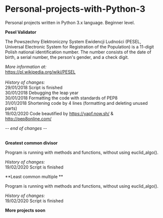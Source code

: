 # Personal-projects-with-Python-3
Personal projects written in Python 3.x language. Beginner level.

**Pesel Validator**

The Powszechny Elektroniczny System Ewidencji Ludności (PESEL, Universal Electronic System for Registration of the Population) is a 11-digit Polish national identification number. The number consists of the date of birth, a serial number, the person's gender, and a check digit.

*More information at:*<br />
https://pl.wikipedia.org/wiki/PESEL<br />
<br />
*History of changes:*<br />
29/01/2018 Script is finished<br />
30/01/2018 Debugging the leap year<br />
30/01/2018 Formatting the code with standards of PEP8<br />
31/01/2018 Shortening code by 4 lines (formatting and deleting unused parts)<br />
19/02/2020 Code beautified by https://yapf.now.sh/ & http://pep8online.com/<br />

*-- end of changes --*<br />
<br />


**Greatest common divisor**

Program is running with methods and functions, without using euclid_algo().

*History of changes:*<br />
19/02/2020 Script is finished<br />


**Least common multiple
**

Program is running with methods and functions, without using euclid_algo().

*History of changes:*<br />
19/02/2020 Script is finished<br />

**More projects soon**
